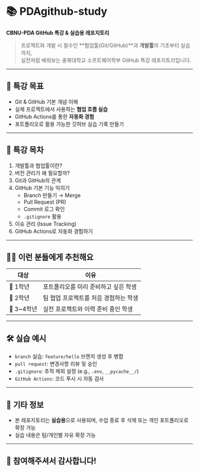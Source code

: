 # 📚 PDAgithub-study

**CBNU-PDA GitHub 특강 & 실습용 레포지토리**

> 프로젝트와 개발 시 필수인 **협업툴(Git/GitHub)**과 **개발툴**의 기초부터 실습까지,  
> 실전처럼 배워보는 충북대학교 소프트웨어학부 GitHub 특강 레포지토리입니다.

---

## 🎯 특강 목표

- Git & GitHub 기본 개념 이해
- 실제 프로젝트에서 사용하는 **협업 흐름 실습**
- GitHub Actions를 통한 **자동화 경험**
- 포트폴리오로 활용 가능한 깃허브 실습 기록 만들기

---

## 🧭 특강 목차

1. 개발툴과 협업툴이란?
2. 버전 관리가 왜 필요할까?
3. Git과 GitHub의 관계
4. GitHub 기본 기능 익히기  
   - Branch 만들기 → Merge  
   - Pull Request (PR)  
   - Commit 로그 확인  
   - `.gitignore` 활용
5. 이슈 관리 (Issue Tracking)
6. GitHub Actions로 자동화 경험하기

---

## 🧑‍💻 이런 분들에게 추천해요

| 대상 | 이유 |
|------|------|
| 🐣 1학년 | 포트폴리오를 미리 준비하고 싶은 학생 |
| 🧩 2학년 | 팀 협업 프로젝트를 처음 경험하는 학생 |
| 🔧 3~4학년 | 실전 프로젝트와 이력 준비 중인 학생 |

---

## 🛠 실습 예시

- `branch` 실습: `feature/hello` 브랜치 생성 후 병합
- `pull request`: 변경사항 리뷰 및 승인
- `.gitignore`: 추적 제외 설정 (e.g., `.env`, `__pycache__/`)
- `GitHub Actions`: 코드 푸시 시 자동 검사

---

## 📌 기타 정보

- 본 레포지토리는 **실습용**으로 사용되며, 수업 종료 후 삭제 또는 개인 포트폴리오로 확장 가능
- 실습 내용은 팀/개인별 자유 확장 가능

---

## 🙌 참여해주셔서 감사합니다!
